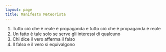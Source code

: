 ```yaml
---
layout: page
title: Manifesto Meteorista
---
```

1. Tutto ciò che è reale è propaganda e tutto ciò che è propaganda è reale
2. Un fatto è tale solo se serve gli interessi di qualcuno
3. Chi dice il vero afferma il falso
4. Il falso e il vero si equivalgono

